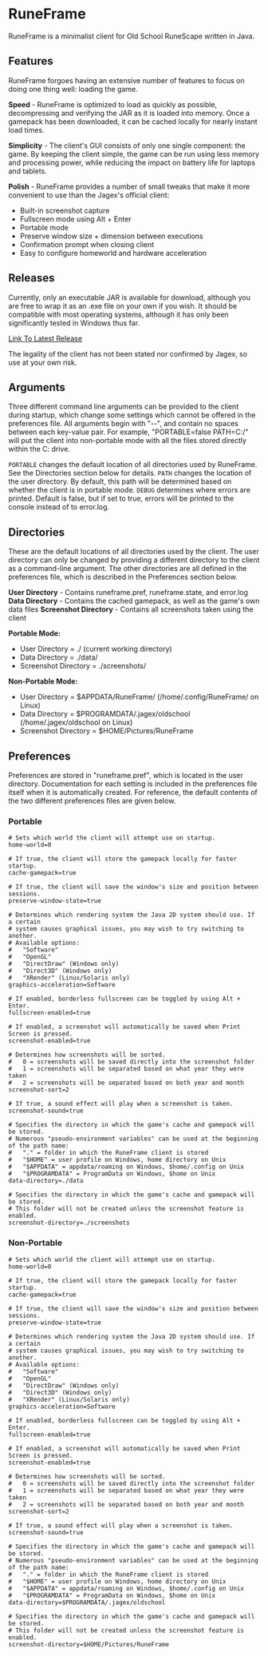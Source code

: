 # RuneFrame
RuneFrame is a minimalist client for Old School RuneScape written in Java. 

## Features
RuneFrame forgoes having an extensive number of features to focus on doing one thing well: loading the game.

**Speed** - RuneFrame is optimized to load as quickly as possible, decompressing and verifying the JAR as it is loaded into memory. Once a gamepack has been downloaded, it can be cached locally for nearly instant load times.

**Simplicity** - The client's GUI consists of only one single component: the game. By keeping the client simple, the game can be run using less memory and processing power, while reducing the impact on battery life for laptops and tablets.

**Polish** - RuneFrame provides a number of small tweaks that make it more convenient to use than the Jagex's official client:
- Built-in screenshot capture
- Fullscreen mode using Alt + Enter
- Portable mode
- Preserve window size + dimension between executions
- Confirmation prompt when closing client
- Easy to configure homeworld and hardware acceleration

## Releases
Currently, only an executable JAR is available for download, although you are free to wrap it as an .exe file on your own if you wish. It should be compatible with most operating systems, although it has only been significantly tested in Windows thus far.

[Link To Latest Release](https://github.com/hentrope/runeframe/releases)

The legality of the client has not been stated nor confirmed by Jagex, so use at your own risk.

## Arguments
Three different command line arguments can be provided to the client during startup, which change some settings which cannot be offered in the preferences file. All arguments begin with "--", and contain no spaces between each key-value pair. For example, "PORTABLE=false PATH=C:/" will put the client into non-portable mode with all the files stored directly within the C: drive.

`PORTABLE` changes the default location of all directories used by RuneFrame. See the Directories section below for details.
`PATH` changes the location of the user directory. By default, this path will be determined based on whether the client is in portable mode.
`DEBUG` determines where errors are printed. Default is false, but if set to true, errors will be printed to the console instead of to error.log.

## Directories
These are the default locations of all directories used by the client. The user directory can only be changed by providing a different directory to the client as a command-line argument. The other directories are all defined in the preferences file, which is described in the Preferences section below.

**User Directory** - Contains runeframe.pref, runeframe.state, and error.log
**Data Directory** - Contains the cached gamepack, as well as the game's own data files
**Screenshot Directory** - Contains all screenshots taken using the client

**Portable Mode:**
- User Directory = ./ (current working directory)
- Data Directory = ./data/
- Screenshot Directory = ./screenshots/

**Non-Portable Mode:**
- User Directory = $APPDATA/RuneFrame/ (/home/.config/RuneFrame/ on Linux)
- Data Directory = $PROGRAMDATA/.jagex/oldschool (/home/.jagex/oldschool on Linux)
- Screenshot Directory = $HOME/Pictures/RuneFrame

## Preferences
Preferences are stored in "runeframe.pref", which is located in the user directory. Documentation for each setting is included in the preferences file itself when it is automatically created. For reference, the default contents of the two different preferences files are given below.

### Portable
```
# Sets which world the client will attempt use on startup.
home-world=0

# If true, the client will store the gamepack locally for faster startup.
cache-gamepack=true

# If true, the client will save the window's size and position between sessions.
preserve-window-state=true

# Determines which rendering system the Java 2D system should use. If a certain
# system causes graphical issues, you may wish to try switching to another.
# Available options:
#   "Software"
#   "OpenGL"
#   "DirectDraw" (Windows only)
#   "Direct3D" (Windows only)
#   "XRender" (Linux/Solaris only)
graphics-acceleration=Software

# If enabled, borderless fullscreen can be toggled by using Alt + Enter.
fullscreen-enabled=true

# If enabled, a screenshot will automatically be saved when Print Screen is pressed.
screenshot-enabled=true

# Determines how screenshots will be sorted.
#   0 = screenshots will be saved directly into the screenshot folder
#   1 = screenshots will be separated based on what year they were taken
#   2 = screenshots will be separated based on both year and month
screenshot-sort=2

# If true, a sound effect will play when a screenshot is taken.
screenshot-sound=true

# Specifies the directory in which the game's cache and gamepack will be stored.
# Numerous "pseudo-environment variables" can be used at the beginning of the path name:
#   "." = folder in which the RuneFrame client is stored
#   "$HOME" = user profile on Windows, home directory on Unix
#   "$APPDATA" = appdata/roaming on Windows, $home/.config on Unix
#   "$PROGRAMDATA" = ProgramData on Windows, $home on Unix
data-directory=./data

# Specifies the directory in which the game's cache and gamepack will be stored.
# This folder will not be created unless the screenshot feature is enabled.
screenshot-directory=./screenshots
```

### Non-Portable
```
# Sets which world the client will attempt use on startup.
home-world=0

# If true, the client will store the gamepack locally for faster startup.
cache-gamepack=true

# If true, the client will save the window's size and position between sessions.
preserve-window-state=true

# Determines which rendering system the Java 2D system should use. If a certain
# system causes graphical issues, you may wish to try switching to another.
# Available options:
#   "Software"
#   "OpenGL"
#   "DirectDraw" (Windows only)
#   "Direct3D" (Windows only)
#   "XRender" (Linux/Solaris only)
graphics-acceleration=Software

# If enabled, borderless fullscreen can be toggled by using Alt + Enter.
fullscreen-enabled=true

# If enabled, a screenshot will automatically be saved when Print Screen is pressed.
screenshot-enabled=true

# Determines how screenshots will be sorted.
#   0 = screenshots will be saved directly into the screenshot folder
#   1 = screenshots will be separated based on what year they were taken
#   2 = screenshots will be separated based on both year and month
screenshot-sort=2

# If true, a sound effect will play when a screenshot is taken.
screenshot-sound=true

# Specifies the directory in which the game's cache and gamepack will be stored.
# Numerous "pseudo-environment variables" can be used at the beginning of the path name:
#   "." = folder in which the RuneFrame client is stored
#   "$HOME" = user profile on Windows, home directory on Unix
#   "$APPDATA" = appdata/roaming on Windows, $home/.config on Unix
#   "$PROGRAMDATA" = ProgramData on Windows, $home on Unix
data-directory=$PROGRAMDATA/.jagex/oldschool

# Specifies the directory in which the game's cache and gamepack will be stored.
# This folder will not be created unless the screenshot feature is enabled.
screenshot-directory=$HOME/Pictures/RuneFrame
```
